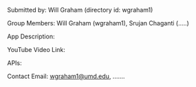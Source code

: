 Submitted by: Will Graham (directory id: wgraham1)

Group Members: Will Graham (wgraham1), Srujan Chaganti (.....)

App Description: 

YouTube Video Link: 

APIs: 

Contact Email: wgraham1@umd.edu, .......
